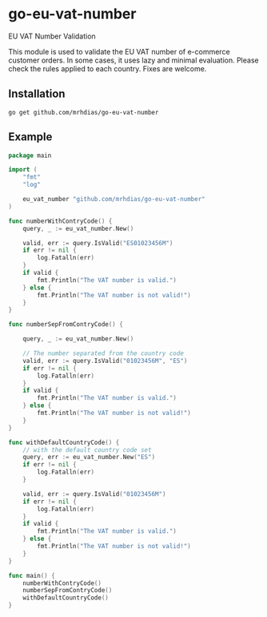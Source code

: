 # go-eu-vat-number
EU VAT Number Validation

This module is used to validate the EU VAT number of e-commerce customer orders.
In some cases, it uses lazy and minimal evaluation. Please check the rules applied to each country.
Fixes are welcome.

## Installation
```
go get github.com/mrhdias/go-eu-vat-number
```
## Example
```go
package main

import (
	"fmt"
	"log"

	eu_vat_number "github.com/mrhdias/go-eu-vat-number"
)

func numberWithContryCode() {
	query, _ := eu_vat_number.New()

	valid, err := query.IsValid("ES01023456M")
	if err != nil {
		log.Fatalln(err)
	}
	if valid {
		fmt.Println("The VAT number is valid.")
	} else {
		fmt.Println("The VAT number is not valid!")
	}
}

func numberSepFromContryCode() {

	query, _ := eu_vat_number.New()

	// The number separated from the country code
	valid, err := query.IsValid("01023456M", "ES")
	if err != nil {
		log.Fatalln(err)
	}
	if valid {
		fmt.Println("The VAT number is valid.")
	} else {
		fmt.Println("The VAT number is not valid!")
	}
}

func withDefaultCountryCode() {
	// with the default country code set
	query, err := eu_vat_number.New("ES")
	if err != nil {
		log.Fatalln(err)
	}

	valid, err := query.IsValid("01023456M")
	if err != nil {
		log.Fatalln(err)
	}
	if valid {
		fmt.Println("The VAT number is valid.")
	} else {
		fmt.Println("The VAT number is not valid!")
	}
}

func main() {
	numberWithContryCode()
	numberSepFromContryCode()
	withDefaultCountryCode()
}
```

